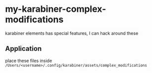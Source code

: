 # my-karabiner-complex-modifications
karabiner elements has special features, I can hack around these

## Application

place these files inside `/Users/<username>/.config/karabiner/assets/complex_modifications`

